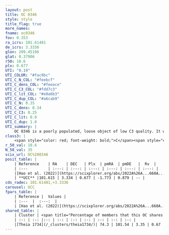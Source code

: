 ```yaml
---
layout: post
title: OC 0346
style: style
title_flag: true
more_names: 
fname: oc0346
fov: 0.353
ra_icrs: 101.61481
de_icrs: 3.3336
glon: 209.45196
glat: 0.37906
r50: 10.6
plx: 0.677
UTI: "0.19"
UTI_COLOR: "#fac9bc"
UTI_C_N_COL: "#feebcf"
UTI_C_dens_COL: "#feeace"
UTI_C_C3_COL: "#fdd7c3"
UTI_C_lit_COL: "#e0a6b3"
UTI_C_dup_COL: "#a6cab9"
UTI_C_N: 0.35
UTI_C_dens: 0.34
UTI_C_C3: 0.25
UTI_C_lit: 0.0
UTI_C_dup: 1.0
UTI_summary: |
    OC 0346 is a poorly populated, loose object of low C3 quality. It was recently reported in the literature. This object shares a significant percentage of members with a later reported entry.
class3: |
    <span style="color: red; font-weight: bold;">C</span><span style="color: red; font-weight: bold;">C</span>
r_50_val: 10.6
N_50_val: 35
scix_url: OC%200346
posit_table: |
    | Reference    | RA    | DEC   | Plx  | pmRA  | pmDE   |  Rv  |
    | :---         | :---: | :---: | :---: | :---: | :---: | :---: |
    |[Hao et al. (2022)](https://scixplorer.org/abs/2022A%26A...660A...4H) | 101.601 | 3.353 | 0.683 | -1.788 | 0.825 | -- |
    | **UCC** |101.615 | 3.334 | 0.677 | -1.773 | 0.879 | -- | 
cds_radec: 101.61481,+3.3336
carousel: UCC
fpars_table: |
    | Reference |  Values |
    | :---  |  :---:  |
    | [Hao et al. (2022)](https://scixplorer.org/abs/2022A%26A...660A...4H) | `AG=2.36, age=7.6, Z=0.016` |
shared_table: |
    | Cluster | <span title="Percentage of members that this OC shares with the ones listed">%</span>   | RA   | DEC   | Plx   | pmRA  | pmDE  | Rv | UTI |
    | :-: | :-: |:-: | :-: | :-: | :-: | :-: | :-: | :-: |
    |[Theia 1734](/_clusters/theia1734/)| 74.3 | 101.54 | 3.35 | 0.67 | -1.8 | 0.92 | -- |0.07 |
---
```


